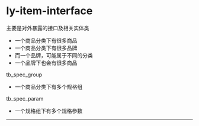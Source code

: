 # ly-item-interface

主要是对外暴露的接口及相关实体类

-  一个商品分类下有很多商品
-  一个商品分类下有很多品牌
-  而一个品牌，可能属于不同的分类
-  一个品牌下也会有很多商品

tb_spec_group
- 一个商品分类下有多个规格组

tb_spec_param
- 一个规格组下有多个规格参数

---

